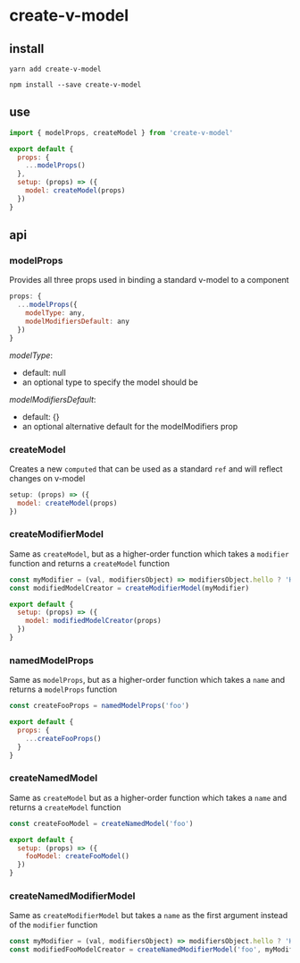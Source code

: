 # create-v-model

## install

```console
yarn add create-v-model
```

```console
npm install --save create-v-model
```

## use

```js
import { modelProps, createModel } from 'create-v-model'

export default {
  props: {
    ...modelProps()
  },
  setup: (props) => ({
    model: createModel(props)
  })
}
```

## api

### modelProps

Provides all three props used in binding a standard v-model to a component

```js
props: {
  ...modelProps({
    modelType: any,
    modelModifiersDefault: any
  })
}
```

*modelType*:
  - default: null
  - an optional type to specify the model should be

*modelModifiersDefault*:
  - default: {}
  - an optional alternative default for the modelModifiers prop

### createModel

Creates a new `computed` that can be used as a standard `ref` and will reflect changes on v-model

```js
setup: (props) => ({
  model: createModel(props)
})
```

### createModifierModel

Same as `createModel`, but as a higher-order function which takes a `modifier` function and returns a `createModel` function

```js
const myModifier = (val, modifiersObject) => modifiersObject.hello ? 'Hi ' + val : val
const modifiedModelCreator = createModifierModel(myModifier)

export default {
  setup: (props) => ({
    model: modifiedModelCreator(props)
  })
}
```

### namedModelProps

Same as `modelProps`, but as a higher-order function which takes a `name` and returns a `modelProps` function

```js
const createFooProps = namedModelProps('foo')

export default {
  props: {
    ...createFooProps()
  }
}
```

### createNamedModel

Same as `createModel` but as a higher-order function which takes a `name` and returns a `createModel` function

```js
const createFooModel = createNamedModel('foo')

export default {
  setup: (props) => ({
    fooModel: createFooModel()
  })
}
```

### createNamedModifierModel

Same as `createModifierModel` but takes a `name` as the first argument instead of the `modifier` function

```js
const myModifier = (val, modifiersObject) => modifiersObject.hello ? 'Hi ' + val : val
const modifiedFooModelCreator = createNamedModifierModel('foo', myModifier)
```
